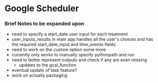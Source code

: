 # Google Scheduler

### Brief Notes to be expanded upon

- need to specify a start_date user input for each treatment
- user_inputs_results in main app handles all the user's choices and has the required start_date_input and time_events fields
- need to work on the custom option some more
- currently only works to manually specify pythonpath and run
- need to better represent outputs and check if any are even missing
  - updates to the gcal_function
- eventual update of task feature?
- work on actually packaging
